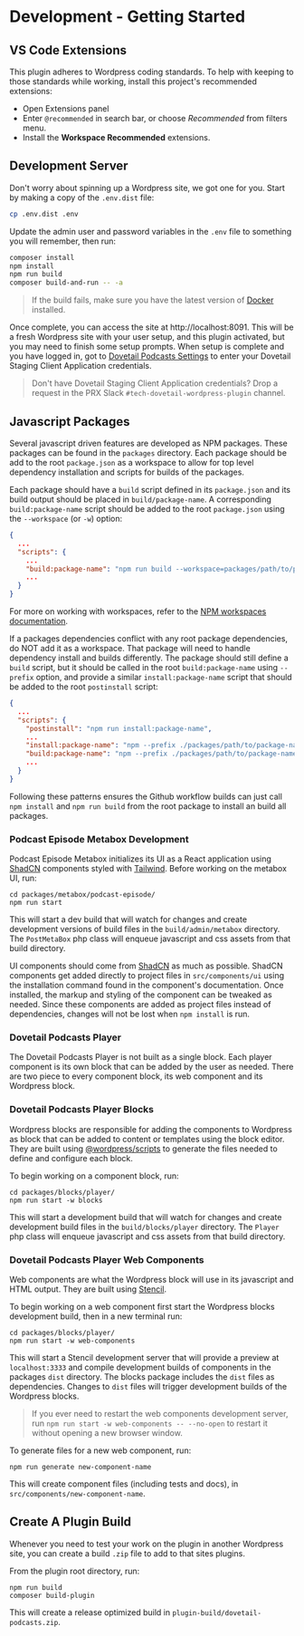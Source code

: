 # Development - Getting Started

## VS Code Extensions

This plugin adheres to Wordpress coding standards. To help with keeping to those standards while working, install this project's recommended extensions:

- Open Extensions panel
- Enter `@recommended` in search bar, or choose _Recommended_ from filters menu.
- Install the **Workspace Recommended** extensions.

## Development Server

Don't worry about spinning up a Wordpress site, we got one for you. Start by making a copy of the `.env.dist` file:

```bash
cp .env.dist .env
```

Update the admin user and password variables in the `.env` file to something you will remember, then run:

```bash
composer install
npm install
npm run build
composer build-and-run -- -a
```

> If the build fails, make sure you have the latest version of [Docker](https://docs.docker.com/get-started/get-docker/) installed.

Once complete, you can access the site at http://localhost:8091. This will be a fresh Wordpress site with your user setup, and this plugin activated, but you may need to finish some setup prompts. When setup is complete and you have logged in, got to [Dovetail Podcasts Settings](http://localhost:8091/wp-admin/admin.php?page=dovetail-podcasts-settings) to enter your Dovetail Staging Client Application credentials.

> Don't have Dovetail Staging Client Application credentials? Drop a request in the PRX Slack `#tech-dovetail-wordpress-plugin` channel.

## Javascript Packages

Several javascript driven features are developed as NPM packages. These packages can be found in the `packages` directory. Each package should be add to the root `package.json` as a workspace to allow for top level dependency installation and scripts for builds of the packages.

Each package should have a `build` script defined in its `package.json` and its build output should be placed in `build/package-name`. A corresponding `build:package-name` script should be added to the root `package.json` using the `--workspace` (or `-w`) option:

```json
{
  ...
  "scripts": {
    ...
    "build:package-name": "npm run build --workspace=packages/path/to/package-name",
    ...
  }
}
```

For more on working with workspaces, refer to the [NPM workspaces documentation](https://docs.npmjs.com/cli/v8/using-npm/workspaces).

If a packages dependencies conflict with any root package dependencies, do NOT add it as a workspace. That package will need to handle dependency install and builds differently. The package should still define a `build` script, but it should be called in the root `build:package-name` using `--prefix` option, and provide a similar `install:package-name` script that should be added to the root `postinstall` script:

```json
{
  ...
  "scripts": {
    "postinstall": "npm run install:package-name",
    ...
    "install:package-name": "npm --prefix ./packages/path/to/package-name install",
    "build:package-name": "npm --prefix ./packages/path/to/package-name run build ",
    ...
  }
}
```

Following these patterns ensures the Github workflow builds can just call `npm install` and `npm run build` from the root package to install an build all packages.

### Podcast Episode Metabox Development

Podcast Episode Metabox initializes its UI as a React application using [ShadCN](https://ui.shadcn.com/) components styled with [Tailwind](https://tailwindcss.com/). Before working on the metabox UI, run:

```shell
cd packages/metabox/podcast-episode/
npm run start
```

This will start a dev build that will watch for changes and create development versions of build files in the `build/admin/metabox` directory. The `PostMetaBox` php class will enqueue javascript and css assets from that build directory.

UI components should come from [ShadCN](https://ui.shadcn.com/) as much as possible. ShadCN components get added directly to project files in `src/components/ui` using the installation command found in the component's documentation. Once installed, the markup and styling of the component can be tweaked as needed. Since these components are added as project files instead of dependencies, changes will not be lost when `npm install` is run.

### Dovetail Podcasts Player

The Dovetail Podcasts Player is not built as a single block. Each player component is its own block that can be added by the user as needed. There are two piece to every component block, its web component and its Wordpress block.

### Dovetail Podcasts Player Blocks

Wordpress blocks are responsible for adding the components to Wordpress as block that can be added to content or templates using the block editor. They are built using [@wordpress/scripts](https://developer.wordpress.org/block-editor/reference-guides/packages/packages-scripts/) to generate the files needed to define and configure each block.

To begin working on a component block, run:

```shell
cd packages/blocks/player/
npm run start -w blocks
```

This will start a development build that will watch for changes and create development build files in the `build/blocks/player` directory. The `Player` php class will enqueue javascript and css assets from that build directory.

### Dovetail Podcasts Player Web Components

Web components are what the Wordpress block will use in its javascript and HTML output. They are built using [Stencil](https://stenciljs.com/docs/api).

To begin working on a web component first start the Wordpress blocks development build, then in a new terminal run:

```shell
cd packages/blocks/player/
npm run start -w web-components
```

This will start a Stencil development server that will provide a preview at `localhost:3333` and compile development builds of components in the packages `dist` directory. The blocks package includes the `dist` files as dependencies. Changes to `dist` files will trigger development builds of the Wordpress blocks.

> If you ever need to restart the web components development server, run `npm run start -w web-components -- --no-open` to restart it without opening a new browser window.

To generate files for a new web component, run:

```shell
npm run generate new-component-name
```

This will create component files (including tests and docs), in `src/components/new-component-name`.

## Create A Plugin Build

Whenever you need to test your work on the plugin in another Wordpress site, you can create a build `.zip` file to add to that sites plugins.

From the plugin root directory, run:

```shell
npm run build
composer build-plugin
```

This will create a release optimized build in `plugin-build/dovetail-podcasts.zip`.

